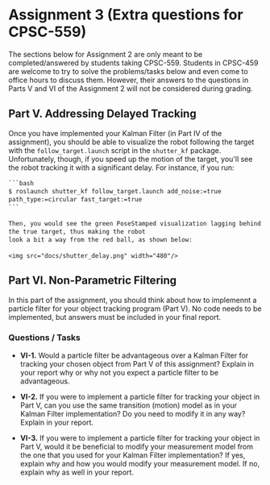 # Assignment 3 (Extra questions for CPSC-559)

The sections below for Assignment 2 are only meant to be completed/answered by students taking CPSC-559. Students in CPSC-459 are welcome to try to solve the problems/tasks below and even come to office hours to discuss them. However, their answers to the questions in Parts V and VI of the Assignment 2 will not be considered during grading.

## Part V. Addressing Delayed Tracking

Once you have implemented your Kalman Filter (in Part IV of the assignment), you should
be able to visualize the robot following the target with the `follow_target.launch` script in the `shutter_kf` package. Unfortunately, though, if you speed up the motion of the target, you'll see the robot tracking it with a significant delay. For instance, if you run:

    ```bash
    $ roslaunch shutter_kf follow_target.launch add_noise:=true path_type:=circular fast_target:=true
    ```

    Then, you would see the green PoseStamped visualization lagging behind the true target, thus making the robot
    look a bit a way from the red ball, as shown below:

    <img src="docs/shutter_delay.png" width="480"/>


## Part VI. Non-Parametric Filtering

In this part of the assignment, you should think about how to implemennt a particle filter for your object tracking program (Part V). No code needs to be implemented, but answers must be included in your final report.

### Questions / Tasks

- **VI-1.** Would a particle filter be advantageous over a Kalman Filter for tracking your chosen object from Part V of this assignment? Explain in your report why or why not you expect a particle filter to be advantageous.

- **VI-2.** If you were to implement a particle filter for tracking your object in Part V, can you use the same transition (motion) model as in your Kalman Filter implementation? Do you need to modify it in any way? Explain in your report.

- **VI-3.** If you were to implement a particle filter for tracking your object in Part V, would it be beneficial to modify your measurement model from the one that you used for your Kalman Filter implementation? If yes, explain why and how you would modify your measurement model. If no, explain why as well in your report.
